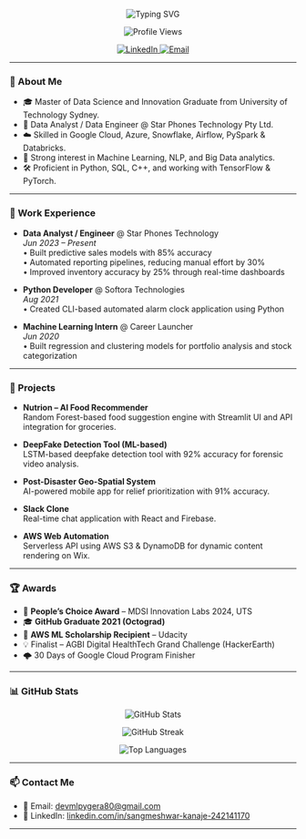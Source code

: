 <!-- Typing SVG Animation -->
<p align="center">
  <img src="https://readme-typing-svg.herokuapp.com?font=Fira+Code&size=24&duration=3000&pause=1000&color=36BCF7&center=true&vCenter=true&width=500&lines=Hi+there+%F0%9F%91%8B;I'm+Sangmeshwar+Kanaje.;Data+Scientist+%7C+AI+Enthusiast+%7C+Data+Analyst+Engineer;Welcome+to+my+GitHub+profile!" alt="Typing SVG" />
</p>

<!-- Profile Views Counter -->
<p align="center">
  <img src="https://komarev.com/ghpvc/?username=Sangu80&style=flat-square&color=blue" alt="Profile Views" />
</p>

<!-- Social Media Links -->
<p align="center">
  <a href="https://www.linkedin.com/in/sangmeshwar-kanaje-242141170/" target="_blank">
    <img src="https://img.shields.io/badge/LinkedIn-%230077B5.svg?&style=for-the-badge&logo=linkedin&logoColor=white" alt="LinkedIn" />
  </a>
  <a href="mailto:devmlpygera80@gmail.com">
    <img src="https://img.shields.io/badge/Email-D14836?style=for-the-badge&logo=gmail&logoColor=white" alt="Email" />
  </a>
</p>

---

### 🧠 About Me

- 🎓 Master of Data Science and Innovation Graduate from University of Technology Sydney.
- 💼 Data Analyst / Data Engineer @ Star Phones Technology Pty Ltd.
- ☁️ Skilled in Google Cloud, Azure, Snowflake, Airflow, PySpark & Databricks.
- 🧠 Strong interest in Machine Learning, NLP, and Big Data analytics.
- 🛠️ Proficient in Python, SQL, C++, and working with TensorFlow & PyTorch.

---

### 💼 Work Experience

- **Data Analyst / Engineer** @ Star Phones Technology  
  _Jun 2023 – Present_  
  • Built predictive sales models with 85% accuracy  
  • Automated reporting pipelines, reducing manual effort by 30%  
  • Improved inventory accuracy by 25% through real-time dashboards  

- **Python Developer** @ Softora Technologies  
  _Aug 2021_  
  • Created CLI-based automated alarm clock application using Python  

- **Machine Learning Intern** @ Career Launcher  
  _Jun 2020_  
  • Built regression and clustering models for portfolio analysis and stock categorization  

---

### 🚀 Projects

- **Nutrion – AI Food Recommender**  
  Random Forest-based food suggestion engine with Streamlit UI and API integration for groceries.

- **DeepFake Detection Tool (ML-based)**  
  LSTM-based deepfake detection tool with 92% accuracy for forensic video analysis.

- **Post-Disaster Geo-Spatial System**  
  AI-powered mobile app for relief prioritization with 91% accuracy.

- **Slack Clone**  
  Real-time chat application with React and Firebase.

- **AWS Web Automation**  
  Serverless API using AWS S3 & DynamoDB for dynamic content rendering on Wix.

---

### 🏆 Awards

- 🥇 **People’s Choice Award** – MDSI Innovation Labs 2024, UTS  
- 🎓 **GitHub Graduate 2021 (Octograd)**  
- 🧠 **AWS ML Scholarship Recipient** – Udacity  
- 💡 Finalist – AGBI Digital HealthTech Grand Challenge (HackerEarth)  
- 🌩️ 30 Days of Google Cloud Program Finisher  

---

### 📊 GitHub Stats

<p align="center">
  <img src="https://github-readme-stats.vercel.app/api?username=Sangu80&show_icons=true&theme=radical" alt="GitHub Stats" />
</p>

<p align="center">
  <img src="https://github-readme-streak-stats.herokuapp.com/?user=Sangu80&theme=radical" alt="GitHub Streak" />
</p>

<p align="center">
  <img src="https://github-readme-stats.vercel.app/api/top-langs/?username=Sangu80&layout=compact&theme=radical" alt="Top Languages" />
</p>

---

### 📫 Contact Me

- 📧 Email: [devmlpygera80@gmail.com](mailto:devmlpygera80@gmail.com)  
- 💼 LinkedIn: [linkedin.com/in/sangmeshwar-kanaje-242141170](https://www.linkedin.com/in/sangmeshwar-kanaje-242141170/)

---
